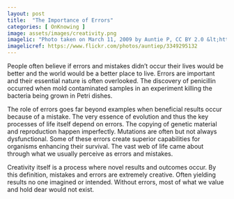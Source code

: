 ```yaml
---
layout: post
title:  "The Importance of Errors"
categories: [ OnKnowing ]
image: assets/images/creativity.png
imagelic: "Photo taken on March 11, 2009 by Auntie P, CC BY 2.0 &lt;https://creativecommons.org/licenses/by/2.0&gt;, Flickr.com"
imagelicref: https://www.flickr.com/photos/auntiep/3349295132
---
```

People often believe if errors and mistakes didn’t occur their lives would be better and the world would be a better place to live. 
Errors are important and their essential nature is often overlooked. The discovery of penicillin occurred when mold contaminated samples 
in an experiment killing the bacteria being grown in Petri dishes. 

The role of errors goes far beyond examples when beneficial results occur because of a mistake. The very essence of evolution and thus the key 
processes of life itself depend on errors. The copying of genetic material and reproduction happen imperfectly. Mutations are often 
but not always dysfunctional. Some of these errors create superior capabilities for organisms enhancing their survival. 
The vast web of life came about through what we usually perceive as errors and mistakes.

Creativity itself is a process where novel results and outcomes occur. By this definition, mistakes and errors are extremely creative. 
Often yielding results no one imagined or intended. Without errors, most of what we value and hold dear would not exist.